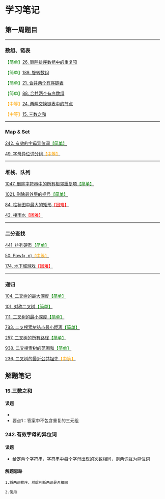 # 学习笔记

## 第一周题目
---
### 数组、链表
<font color="green">【简单】</font>[26. 删除排序数组中的重复项 ](https://leetcode-cn.com/problems/remove-duplicates-from-sorted-array/)

<font color=green>【简单】</font>[189. 旋转数组](https://leetcode-cn.com/problems/rotate-array/)

<font color=green>【简单】</font>[21. 合并两个有序链表](https://leetcode-cn.com/problems/merge-two-sorted-lists/)

<font color=green>【简单】</font>[88. 合并两个有序数组](https://leetcode-cn.com/problems/merge-sorted-array/)

<font color=orange>【中等】</font>[24. 两两交换链表中的节点](https://leetcode-cn.com/problems/swap-nodes-in-pairs/)

<font color=orange>【中等】</font>[15. 三数之和](https://leetcode-cn.com/problems/3sum/)

---

### Map & Set
[242. 有效的字母异位词<font color=green>【简单】</font>](https://leetcode-cn.com/problems/valid-anagram/)

[49. 字母异位词分组<font color=orange>【中等】</font>](https://leetcode-cn.com/problems/group-anagrams/)

---

### 堆栈、队列

[1047. 删除字符串中的所有相邻重复项<font color=green>【简单】</font>](https://leetcode-cn.com/problems/remove-all-adjacent-duplicates-in-string/)

[1021. 删除最外层的括号<font color=green>【简单】</font>](https://leetcode-cn.com/problems/remove-outermost-parentheses/)

[84. 柱状图中最大的矩形<font color=red>【困难】</font>](https://leetcode.com/problems/largest-rectangle-in-histogram/)

[42. 接雨水<font color=red>【困难】</font>](https://leetcode.com/problems/trapping-rain-water/)

---

### 二分查找

[441. 排列硬币<font color=green>【简单】</font>](https://leetcode-cn.com/problems/arranging-coins/)

[50. Pow(x, n)<font color=orange>【中等】</font>](https://leetcode-cn.com/problems/powx-n/)

[174. 地下城游戏<font color=red>【困难】</font>](https://leetcode-cn.com/problems/dungeon-game/)


---

### 递归

[104. 二叉树的最大深度<font color=green>【简单】</font>](https://leetcode-cn.com/problems/maximum-depth-of-binary-tree/)

[101. 对称二叉树<font color=green>【简单】</font>](https://leetcode-cn.com/problems/symmetric-tree/)

[111. 二叉树的最小深度<font color=green>【简单】</font>](https://leetcode-cn.com/problems/minimum-depth-of-binary-tree/)

[783. 二叉搜索树结点最小距离<font color=green>【简单】</font>](https://leetcode-cn.com/problems/minimum-distance-between-bst-nodes/)

[257. 二叉树的所有路径<font color=green>【简单】</font>](https://leetcode-cn.com/problems/binary-tree-paths/)

[938. 二叉搜索树的范围和<font color=green>【简单】</font>](https://leetcode-cn.com/problems/range-sum-of-bst/)

[236. 二叉树的最近公共祖先<font color=orange>【中等】</font>](https://leetcode-cn.com/problems/lowest-common-ancestor-of-a-binary-tree/)

## 解题笔记

### 15.三数之和

#### 读题
- 
- 要点1：答案中不包含重复的三元组



### 242.有效字母的异位词

#### 读题
- 给定两个字符串，字符串中每个字母出现的次数相同，则两词互为异位词

#### 解题思路
    1.将两词排序，然后判断两词是否相同

    2.使用